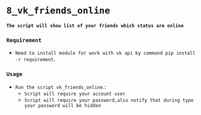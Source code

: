 # ```8_vk_friends_online```


**`The script will show list of your friends which status are online`**


### ```Requirement```


- `Need to install module for work with vk api by command pip install -r requirement`.

### `Usage`


- `Run the script vk_friends_online`.:
    - `Script will require your account user`
    - `Script will require your password,also notify that during type your password will be hidden`


